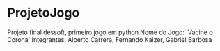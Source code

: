 # ProjetoJogo
Projeto final dessoft, primeiro jogo em python
Nome do Jogo: 'Vacine o Corona'
Integrantes: Alberto Carrera, Fernando Kaizer, Gabriel Barbosa
